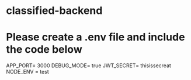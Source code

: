 # classified-backend
# Please create a .env file and include the code below 

APP_PORT= 3000
DEBUG_MODE= true
JWT_SECRET= thisissecreat
NODE_ENV = test